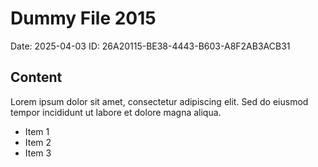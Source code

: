 # Dummy File 2015

Date: 2025-04-03
ID: 26A20115-BE38-4443-B603-A8F2AB3ACB31

## Content

Lorem ipsum dolor sit amet, consectetur adipiscing elit.
Sed do eiusmod tempor incididunt ut labore et dolore magna aliqua.

* Item 1
* Item 2
* Item 3

